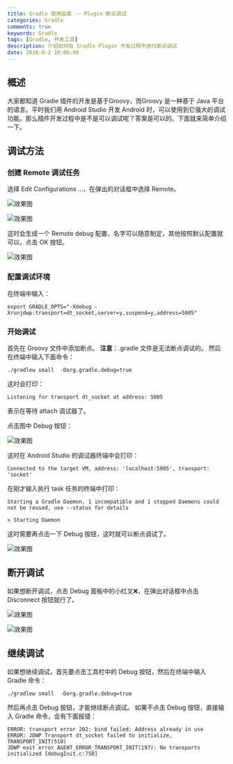 ```yaml
---
title: Gradle 使用指南 -- Plugin 断点调试
categories: Gradle
comments: true
keywords: Gradle
tags: [Gradle, 开发工具]
description: 介绍如何在 Gradle Plugin 开发过程中进行断点调试
date: 2018-8-2 10:00:00
---
```


## 概述

大家都知道 Gradle 插件的开发是基于Groovy，而Groovy 是一种基于 Java 平台的语言。平时我们用 Android Studio 开发 Android 时，可以使用到它强大的调试功能。那么插件开发过程中是不是可以调试呢？答案是可以的。下面就来简单介绍一下。

## 调试方法

### 创建 Remote 调试任务

选择 Edit Configurations ...，在弹出的对话框中选择 Remote。

![效果图](/images/development-tool-gradle-plugin-debug/edig-config.png)

![效果图](/images/development-tool-gradle-plugin-debug/create-remote-debug.png)

这时会生成一个 Remote debug 配置，名字可以随意制定，其他按照默认配置就可以，点击 OK 按钮。

![效果图](/images/development-tool-gradle-plugin-debug/remote-debug-config.png)

### 配置调试环境

在终端中输入：

```
export GRADLE_OPTS="-Xdebug -Xrunjdwp:transport=dt_socket,server=y,suspend=y,address=5005"
```

### 开始调试

首先在 Groovy 文件中添加断点。
**注意**：.gradle 文件是无法断点调试的。
然后在终端中输入下面命令：

```
./gradlew small  -Dorg.gradle.debug=true
```

这时会打印：

```
Listening for transport dt_socket at address: 5005
```

表示在等待 attach 调试器了。

点击图中 Debug 按钮：

![效果图](/images/development-tool-gradle-plugin-debug/debug-button.png)

这时在 Android Studio 的调试器终端中会打印：

```
Connected to the target VM, address: 'localhost:5005', transport: 'socket'
```

在刚才输入执行 task 任务的终端中打印：

```
Starting a Gradle Daemon, 1 incompatible and 1 stopped Daemons could not be reused, use --status for details

> Starting Daemon
```

这时需要再点击一下 Debug 按钮，这时就可以断点调试了。

![效果图](/images/development-tool-gradle-plugin-debug/debug-result.png)

## 断开调试

如果想断开调试，点击 Debug 面板中的小红叉❌，在弹出对话框中点击 Disconnect 按钮就行了。

![效果图](/images/development-tool-gradle-plugin-debug/debug-cancel.png)

![效果图](/images/development-tool-gradle-plugin-debug/debug-cancel-dialog.png)

## 继续调试

如果想继续调试，首先要点击工具栏中的 Debug 按钮，然后在终端中输入 Gradle 命令：

```
./gradlew small  -Dorg.gradle.debug=true
```

然后再点击 Debug 按钮，才能继续断点调试。
如果不点击 Debug 按钮，直接输入 Gradle 命令，会有下面报错：

```
ERROR: transport error 202: bind failed: Address already in use
ERROR: JDWP Transport dt_socket failed to initialize, TRANSPORT_INIT(510)
JDWP exit error AGENT_ERROR_TRANSPORT_INIT(197): No transports initialized [debugInit.c:750]
```


<!-- 
https://segmentfault.com/a/1190000008266525
https://fucknmb.com/2017/04/07/Intellij-IDEA%E8%BF%9C%E7%A8%8B%E8%B0%83%E8%AF%95/
https://blog.csdn.net/ceabie/article/details/55271161
-->